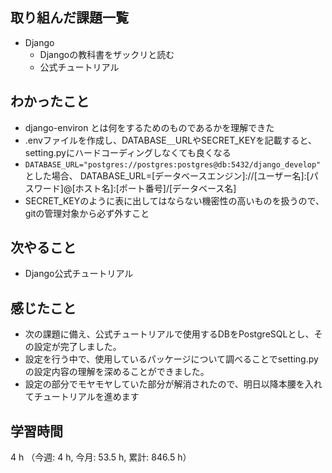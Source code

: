 ## 取り組んだ課題一覧
- Django
    - Djangoの教科書をザックリと読む    
    - 公式チュートリアル

## わかったこと
- django-environ とは何をするためのものであるかを理解できた
- .envファイルを作成し、DATABASE＿URLやSECRET_KEYを記載すると、setting.pyにハードコーディングしなくても良くなる    
- `DATABASE_URL="postgres://postgres:postgres@db:5432/django_develop"`とした場合、
DATABASE_URL=[データベースエンジン]://[ユーザー名]:[パスワード]@[ホスト名]:[ポート番号]/[データベース名]
- SECRET_KEYのように表に出してはならない機密性の高いものを扱うので、gitの管理対象から必ず外すこと    

## 次やること
- Django公式チュートリアル    

## 感じたこと
- 次の課題に備え、公式チュートリアルで使用するDBをPostgreSQLとし、その設定が完了しました。
- 設定を行う中で、使用しているパッケージについて調べることでsetting.pyの設定内容の理解を深めることができました。
- 設定の部分でモヤモヤしていた部分が解消されたので、明日以降本腰を入れてチュートリアルを進めます    

    
## 学習時間
4 h （今週: 4 h, 今月: 53.5 h, 累計: 846.5 h）